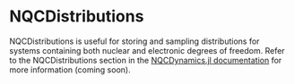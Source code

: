 # NQCDistributions

NQCDistributions is useful for storing and sampling distributions for systems containing both nuclear and electronic degrees of freedom.
Refer to the NQCDistributions section in the [NQCDynamics.jl documentation](https://nqcd.github.io/NQCDynamics.jl/dev/) for more information (coming soon).
